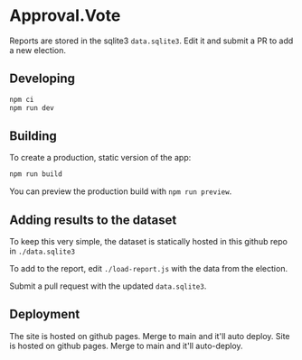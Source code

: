 # Approval.Vote

Reports are stored in the sqlite3 `data.sqlite3`. Edit it and submit a PR to add a new election.

## Developing

```bash
npm ci
npm run dev
```

## Building

To create a production, static version of the app:

```bash
npm run build
```

You can preview the production build with `npm run preview`.

## Adding results to the dataset

To keep this very simple, the dataset is statically hosted in this github repo in `./data.sqlite3`

To add to the report, edit `./load-report.js` with the data from the election.

Submit a pull request with the updated `data.sqlite3`.

## Deployment

The site is hosted on github pages. Merge to main and it'll auto deploy.
Site is hosted on github pages. Merge to main and it'll auto-deploy.
